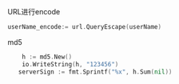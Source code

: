 URL进行encode 
```go
userName_encode:= url.QueryEscape(userName)
```
md5
```go
    h := md5.New()
	io.WriteString(h, "123456")
   serverSign := fmt.Sprintf("%x", h.Sum(nil)) 
```
	